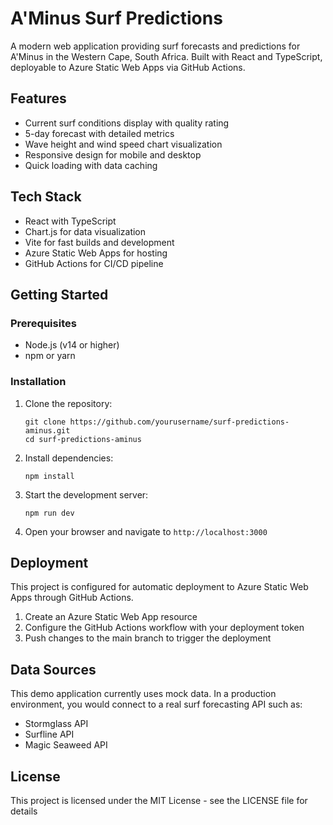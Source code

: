 # A'Minus Surf Predictions

A modern web application providing surf forecasts and predictions for A'Minus in the Western Cape, South Africa. Built with React and TypeScript, deployable to Azure Static Web Apps via GitHub Actions.

## Features

- Current surf conditions display with quality rating
- 5-day forecast with detailed metrics
- Wave height and wind speed chart visualization
- Responsive design for mobile and desktop
- Quick loading with data caching

## Tech Stack

- React with TypeScript
- Chart.js for data visualization
- Vite for fast builds and development
- Azure Static Web Apps for hosting
- GitHub Actions for CI/CD pipeline

## Getting Started

### Prerequisites

- Node.js (v14 or higher)
- npm or yarn

### Installation

1. Clone the repository:
   ```
   git clone https://github.com/yourusername/surf-predictions-aminus.git
   cd surf-predictions-aminus
   ```

2. Install dependencies:
   ```
   npm install
   ```

3. Start the development server:
   ```
   npm run dev
   ```

4. Open your browser and navigate to `http://localhost:3000`

## Deployment

This project is configured for automatic deployment to Azure Static Web Apps through GitHub Actions.

1. Create an Azure Static Web App resource
2. Configure the GitHub Actions workflow with your deployment token
3. Push changes to the main branch to trigger the deployment

## Data Sources

This demo application currently uses mock data. In a production environment, you would connect to a real surf forecasting API such as:
- Stormglass API
- Surfline API
- Magic Seaweed API

## License

This project is licensed under the MIT License - see the LICENSE file for details
